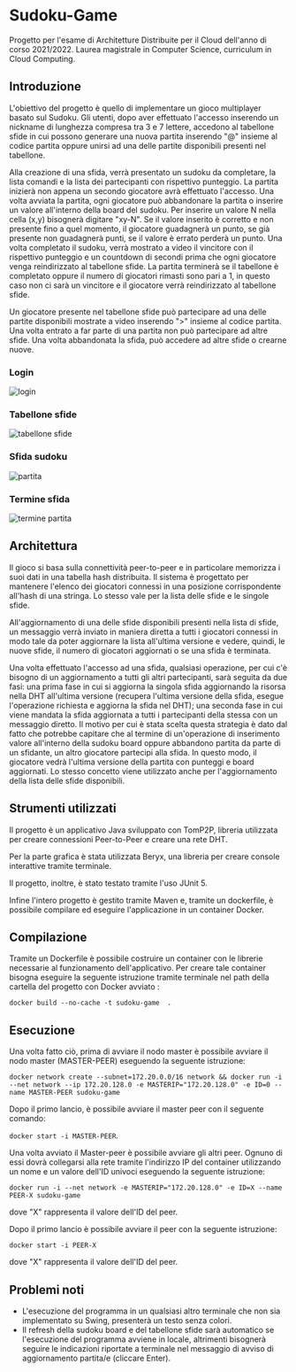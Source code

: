 # Sudoku-Game

Progetto per l'esame di Architetture Distribuite per il Cloud dell'anno di corso 2021/2022. Laurea magistrale in Computer Science, curriculum in Cloud Computing.

## Introduzione

L'obiettivo del progetto è quello di implementare un gioco multiplayer basato sul Sudoku. 
Gli utenti, dopo aver effettuato l'accesso inserendo un nickname di lunghezza
compresa tra 3 e 7 lettere, accedono al tabellone sfide in cui possono generare una nuova partita
inserendo "@" insieme al codice partita oppure unirsi ad una delle partite disponibili presenti nel tabellone.

Alla creazione di una sfida, verrà presentato un sudoku da completare, la lista comandi e la lista
dei partecipanti con rispettivo punteggio. La partita inizierà non appena un secondo giocatore avrà effettuato
l'accesso. Una volta avviata la partita, ogni giocatore può abbandonare la partita o inserire un valore all'interno 
della board del sudoku. Per inserire un valore N nella cella (x,y) bisognerà digitare "xy-N". Se il valore inserito
è corretto e non presente fino a quel momento, il giocatore guadagnerà un punto, se già presente non guadagnerà punti,
se il valore è errato perderà un punto. Una volta completato il sudoku, verrà mostrato a video il vincitore con il rispettivo punteggio
e un countdown di secondi prima che ogni giocatore venga reindirizzato al tabellone sfide. La partita terminerà se il tabellone è completato
oppure il numero di giocatori rimasti sono pari a 1, in questo caso non ci sarà un vincitore e il giocatore verrà reindirizzato al tabellone sfide.

Un giocatore presente nel tabellone sfide può partecipare ad una delle partite disponibili mostrate a video inserendo 
">" insieme al codice partita. Una volta entrato a far parte di una partita non può partecipare ad altre sfide. Una volta abbandonata 
la sfida, può accedere ad altre sfide o crearne nuove. 

### Login
![login](https://user-images.githubusercontent.com/74552824/200955802-e4e01708-be1b-40ec-bc1e-60eed6e99525.png)

### Tabellone sfide
![tabellone sfide](https://user-images.githubusercontent.com/74552824/200955800-a1aacab5-62c3-4926-8c73-aa0da7d7c2c3.png)

### Sfida sudoku
![partita](https://user-images.githubusercontent.com/74552824/200955798-c82af045-b204-4437-9915-dc4f0437ff43.png)


### Termine sfida
![termine partita](https://user-images.githubusercontent.com/74552824/201118214-ca8fe4b3-3a88-4bc0-bf65-6ffa5a615665.png)



## Architettura


Il gioco si basa sulla connettività peer-to-peer e in particolare memorizza i suoi dati in una tabella hash distribuita. Il sistema è progettato per mantenere l'elenco dei giocatori connessi in una posizione corrispondente all'hash di una stringa. Lo stesso vale per la lista delle sfide e le singole sfide. 

All'aggiornamento di una delle sfide disponibili presenti nella lista di sfide, un messaggio verrà inviato in maniera diretta a tutti i giocatori connessi in modo tale da poter aggiornare la lista all'ultima versione e vedere, quindi, le nuove sfide, il numero di giocatori aggiornati o se una sfida è terminata. 

Una volta effettuato l'accesso ad una sfida, qualsiasi operazione, per cui c'è bisogno di un aggiornamento a tutti gli altri partecipanti, sarà seguita da due fasi: una prima fase in cui si aggiorna la singola sfida aggiornando la risorsa nella DHT all'ultima versione (recupera l'ultima versione della sfida, esegue l'operazione richiesta e aggiorna la sfida nel DHT); una seconda fase in cui viene mandata la sfida aggiornata a tutti i partecipanti della stessa con un messaggio diretto. Il motivo per cui è stata scelta questa strategia è dato dal fatto che potrebbe capitare che al termine di un'operazione di inserimento valore all'interno della sudoku board oppure abbandono partita da parte di un sfidante, un altro giocatore partecipi alla sfida. In questo modo, il giocatore vedrà l'ultima versione della partita con punteggi e board aggiornati. Lo stesso concetto viene utilizzato anche per l'aggiornamento della lista delle sfide disponibili. 



## Strumenti utilizzati


Il progetto è un applicativo Java sviluppato con TomP2P, libreria utilizzata per creare connessioni Peer-to-Peer e creare una rete DHT. 

Per la parte grafica è stata utilizzata Beryx, una libreria per creare console interattive tramite terminale.

Il progetto, inoltre, è stato testato tramite l'uso JUnit 5.

Infine l'intero progetto è gestito tramite Maven e, tramite un dockerfile, è possibile compilare ed eseguire l'applicazione in un container Docker. 

## Compilazione

Tramite un Dockerfile è possibile costruire un container con le librerie necessarie al funzionamento dell'applicativo. Per creare
tale container bisogna eseguire la seguente istruzione tramite terminale nel path della cartella del progetto con Docker avviato : 

```docker build --no-cache -t sudoku-game  .```

## Esecuzione

Una volta fatto ciò, prima di avviare il nodo master è possibile avviare il nodo master (MASTER-PEER) eseguendo la seguente istruzione:

```docker network create --subnet=172.20.0.0/16 network && docker run -i --net network --ip 172.20.128.0 -e MASTERIP="172.20.128.0" -e ID=0 --name MASTER-PEER sudoku-game```

Dopo il primo lancio, è possibile avviare il master peer con il seguente comando: 

```docker start -i MASTER-PEER```.

Una volta avviato il Master-peer è possibile avviare gli altri peer. Ognuno di essi dovrà collegarsi alla rete
tramite l'indirizzo IP del container utilizzando un nome e un valore dell'ID univoci eseguendo la seguente istruzione:

```docker run -i --net network -e MASTERIP="172.20.128.0" -e ID=X --name PEER-X sudoku-game```

dove "X" rappresenta il valore dell'ID del peer. 

Dopo il primo lancio è possibile avviare il peer con la seguente istruzione: 

```docker start -i PEER-X```

dove "X" rappresenta il valore dell'ID del peer.

## Problemi noti

- L'esecuzione del programma in un qualsiasi altro terminale che non sia implementato su Swing, presenterà un testo senza colori.
- Il refresh della sudoku board e del tabellone sfide sarà automatico se l'esecuzione del programma avviene in locale, altrimenti bisognerà seguire le indicazioni riportate a terminale nel messaggio di avviso di aggiornamento partita/e (cliccare Enter).
